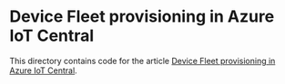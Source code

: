 # Device Fleet provisioning in Azure IoT Central

This directory contains code for the article [Device Fleet provisioning in Azure IoT Central](https://jev-pankov.com/2021/05/18/device-fleet-provisioning-in-azure-iot-central/).
